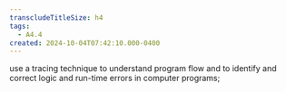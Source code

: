 ```yaml
---
transcludeTitleSize: h4
tags:
  - A4.4
created: 2024-10-04T07:42:10.000-0400
---
```

use a tracing technique to understand program flow and to identify and correct logic and run-time errors in computer programs;